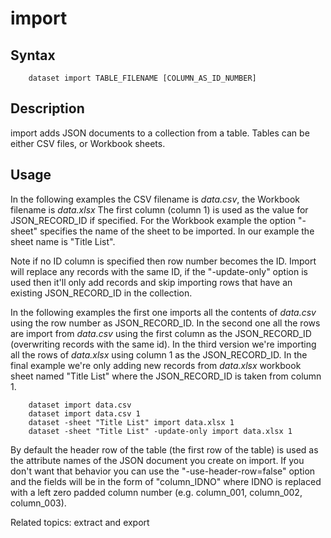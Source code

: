 
# import

## Syntax

```
    dataset import TABLE_FILENAME [COLUMN_AS_ID_NUMBER]
```

## Description

import adds JSON documents to a collection from a table. Tables can be either
CSV files, or Workbook sheets.

## Usage

In the following examples the CSV filename is _data.csv_, the Workbook filename is 
_data.xlsx_ The first column (column 1) is used as the value for JSON_RECORD_ID if
specified. For the Workbook example the option "-sheet" specifies the name of the
sheet to be imported. In our example the sheet name is "Title List".

Note if no ID column is specified then row number becomes the ID.  Import will replace 
any records with the same ID, if the "-update-only" option is used then
it'll only add records and skip importing rows that have an existing JSON_RECORD_ID
in the collection.

In the following examples the first one imports all the contents of _data.csv_ using the
row number as JSON_RECORD_ID. In the second one all the rows are import from _data.csv_ 
using the first column as the JSON_RECORD_ID (overwriting records with the same id). 
In the third version we're importing all the rows of _data.xlsx_ using column 1 as 
the JSON_RECORD_ID. In the final example we're only adding new records from _data.xlsx_
workbook sheet named "Title List" where the JSON_RECORD_ID is taken from column 1.

```shell
    dataset import data.csv
    dataset import data.csv 1
    dataset -sheet "Title List" import data.xlsx 1
    dataset -sheet "Title List" -update-only import data.xlsx 1
```

By default the header row of the table (the first row of the table) is used as the
attribute names of the JSON document you create on import.  If you don't want that
behavior you can use the "-use-header-row=false" option and the fields will be in the
form of "column_IDNO" where IDNO is replaced with a left zero padded column number
(e.g. column_001, column_002, column_003).

Related topics: extract and export


